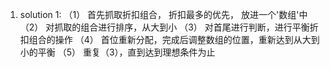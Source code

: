 1. solution 1:
  （1） 首先抓取折扣组合， 折扣最多的优先， 放进一个'数组'中
  （2） 对抓取的组合进行排序，从大到小
  （3） 对首尾进行判断，进行平衡折扣组合的操作
  （4） 首位重新分配，完成后调整数组的位置，重新达到从大到小的平衡
  （5） 重复（3），直到达到理想条件为止